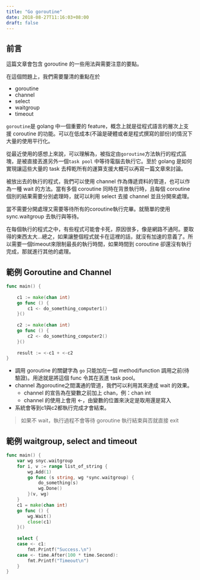 ```yaml
---
title: "Go goroutine"
date: 2018-08-27T11:16:03+08:00
draft: false
---
```


## 前言

這篇文章會包含 goroutine 的一些用法與需要注意的要點。

在這個問題上，我們需要釐清的重點在於

* goroutine 
* channel 
* select 
* waitgroup 
* timeout

`goroutine`是 golang 中一個重要的 feature，概念上就是從程式語言的層次上支援 coroutine 的功能。可以在低成本(不論是硬體或者是程式撰寫的部份)的情況下大量的使用平行化。

從最近使用的感想上來說，可以理解為，被指定由`goroutine`方法執行的程式區塊，是被直接丟進另外一個`task pool` 中等待電腦去執行它。至於 golang 是如何實現讓這些大量的 task 去榨乾所有的運算支援大概可以再寫一篇文章來討論。

被放出去的執行的程式，我們可以使用 channel 作為傳遞資料的管道，也可以作為一種 wait 的方法。當有多個 coroutine 同時在背景執行時，且每個 coroutine 個別的結果需要分別處理時，就可以利用 select 去接 channel 並且分開來處理。

當不需要分開處理又需要等待所有的coroutine執行完畢。就簡單的使用 sync.waitgroup 去執行與等待。

在每個執行的程式之中，有些程式可能會卡死，原因很多，像是網路不通阿。要取得的東西太大...總之，如果讓整個程式就卡在這裡的話，就沒有加速的意義了。所以需要一個timeout來限制最長的執行時間，如果時間到 coroutine 卻還沒有執行完成，那就進行其他的處理。

## 範例 Goroutine and Channel 

```go
func main() {
    
    c1 := make(chan int)
    go func () {
        c1 <- do_something_computer1() 
    }()
    
    c2 := make(chan int)
    go func () {
        c2 <- do_something_computer2()
    }()
    
    result := <-c1 + <-c2
}
```

- 調用 goroutine 的關鍵字為 `go` 只能加在一個 method/function 調用之前(待驗證)。用途就是將這個 func 令其在丟進 task pool。
- channel 為goroutine之間溝通的管道，我們可以利用其來達成 wait 的效果。
  - channel 的宣告為在變數之前加上 chan，例：chan int
  - channel 的使用上會用 <-，由變數的位置來決定是取用還是寫入
- 系統會等到c1與c2都執行完成才會結束。

> 如果不 wait，執行過程不會等待 goroutine 執行結束與否就直接 exit

## 範例 waitgroup, select and timeout

```go
func main() {
    var wg snyc.waitgroup
    for i, v := range list_of_string {
        wg.Add(1)
        go func (s string, wg *sync.waitgroup) {
            do_something(s)
            wg.Done()
        }(v, wg)
    }
    c1 = make(chan int)
    go func () {
        wg.Wait()
        close(c1)
    }()
    
    select {
    case <- c1:
        fmt.Printf("Success.\n")
    case <- time.After(100 * time.Second):
        fmt.Printf("Timeout\n")
    }
}
```







